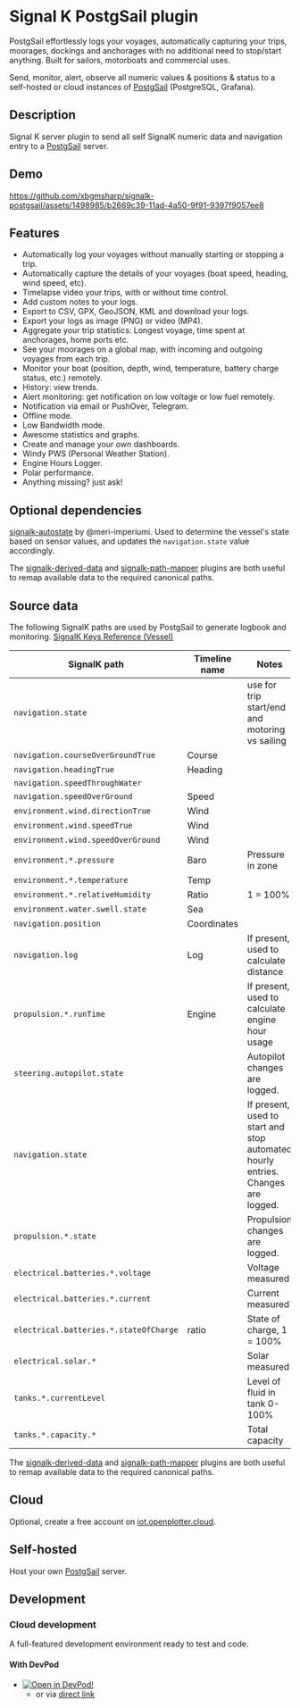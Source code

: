 # Signal K PostgSail plugin
PostgSail effortlessly logs your voyages, automatically capturing your trips, moorages, dockings and anchorages with no additional need to stop/start anything. Built for sailors, motorboats and commercial uses.

Send, monitor, alert, observe all numeric values & positions & status to a self-hosted or cloud instances of [PostgSail](https://github.com/xbgmsharp/postgsail) (PostgreSQL, Grafana).

## Description
Signal K server plugin to send all self SignalK numeric data and navigation entry to a [PostgSail](https://github.com/xbgmsharp/postgsail) server.

## Demo
https://github.com/xbgmsharp/signalk-postgsail/assets/1498985/b2669c39-11ad-4a50-9f91-9397f9057ee8

## Features
- Automatically log your voyages without manually starting or stopping a trip.
- Automatically capture the details of your voyages (boat speed, heading, wind speed, etc).
- Timelapse video your trips, with or without time control.
- Add custom notes to your logs.
- Export to CSV, GPX, GeoJSON, KML and download your logs.
- Export your logs as image (PNG) or video (MP4).
- Aggregate your trip statistics: Longest voyage, time spent at anchorages, home ports etc.
- See your moorages on a global map, with incoming and outgoing voyages from each trip.
- Monitor your boat (position, depth, wind, temperature, battery charge status, etc.) remotely.
- History: view trends.
- Alert monitoring: get notification on low voltage or low fuel remotely.
- Notification via email or PushOver, Telegram.
- Offline mode.
- Low Bandwidth mode.
- Awesome statistics and graphs.
- Create and manage your own dashboards.
- Windy PWS (Personal Weather Station).
- Engine Hours Logger.
- Polar performance.
- Anything missing? just ask!

## Optional dependencies
[signalk-autostate](https://www.npmjs.com/package/@meri-imperiumi/signalk-autostate) by @meri-imperiumi. Used to determine the vessel's state based on sensor values, and updates the `navigation.state` value accordingly.

The [signalk-derived-data](https://github.com/SignalK/signalk-derived-data) and [signalk-path-mapper](https://github.com/sbender9/signalk-path-mapper) plugins are both useful to remap available data to the required canonical paths.

## Source data

The following SignalK paths are used by PostgSail to generate logbook and monitoring.
[SignalK Keys Reference (Vessel)](
http://signalk.org/specification/1.7.0/doc/vesselsBranch.html)

|SignalK path|Timeline name|Notes|
|-|-|-|
|`navigation.state`||use for trip start/end and motoring vs sailing|
|`navigation.courseOverGroundTrue`|Course||
|`navigation.headingTrue`|Heading||
|`navigation.speedThroughWater`|||
|`navigation.speedOverGround`|Speed||
|`environment.wind.directionTrue`|Wind||
|`environment.wind.speedTrue`|Wind||
|`environment.wind.speedOverGround`|Wind|||
|`environment.*.pressure`|Baro|Pressure in zone|
|`environment.*.temperature`|Temp||
|`environment.*.relativeHumidity`|Ratio|1 = 100%|
|`environment.water.swell.state`|Sea||
|`navigation.position`|Coordinates||
|`navigation.log`|Log|If present, used to calculate distance|
|`propulsion.*.runTime`|Engine|If present, used to calculate engine hour usage|
|`steering.autopilot.state`||Autopilot changes are logged.|
|`navigation.state`||If present, used to start and stop automated hourly entries. Changes are logged.|
|`propulsion.*.state`||Propulsion changes are logged.|
|`electrical.batteries.*.voltage`||Voltage measured|
|`electrical.batteries.*.current`||Current measured|
|`electrical.batteries.*.stateOfCharge`|ratio|State of charge, 1 = 100%|
|`electrical.solar.*`||Solar measured|
|`tanks.*.currentLevel`||Level of fluid in tank 0-100%|
|`tanks.*.capacity.*`||Total capacity|

The [signalk-derived-data](https://github.com/sbender9/signalk-derived-data) and [signalk-path-mapper](https://github.com/sbender9/signalk-path-mapper) plugins are both useful to remap available data to the required canonical paths.

## Cloud
Optional, create a free account on [iot.openplotter.cloud](https://iot.openplotter.cloud/).

## Self-hosted
Host your own [PostgSail](https://github.com/xbgmsharp/postgsail) server.

## Development
### Cloud development

A full-featured development environment ready to test and code.

#### With DevPod

- [![Open in DevPod!](https://devpod.sh/assets/open-in-devpod.svg)](https://devpod.sh/open#https://github.com/xbgmsharp/signalk-postgsail&workspace=signalk-postgsail&provider=docker&ide=openvscode)
  - or via [direct link](https://devpod.sh/open#https://github.com/xbgmsharp/signalk-postgsail&workspace=signalk-postgsail&provider=docker&ide=openvscode)
